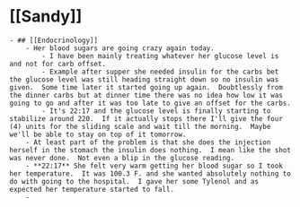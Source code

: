# [[Sandy]]
	- ## [[Endocrinology]]
		- Her blood sugars are going crazy again today.
			- I have been mainly treating whatever her glucose level is and not for carb offset.
			- Example after supper she needed insulin for the carbs bet the glucose level was still heading straight down so no insulin was given.  Some time later it started going up again.  Doubtlessly from the dinner carbs but at dinner time there was no idea how low it was going to go and after it was too late to give an offset for the carbs.
			- It's 22:17 and the glucose level is finally starting to stabilize around 220.  If it actually stops there I'll give the four (4) units for the sliding scale and wait till the morning.  Maybe we'll be able to stay on top of it tomorrow.
		- At least part of the problem is that she does the injection herself in the stomach the insulin does nothing.  I mean like the shot was never done.  Not even a blip in the glucose reading.
		- **22:17** She felt very warm getting her blood sugar so I took her temperature.  It was 100.3 F. and she wanted absolutely nothing to do with going to the hospital.  I gave her some Tylenol and as expected her temperature started to fall.
		-